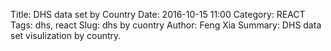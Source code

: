 Title: DHS data set by Country
Date: 2016-10-15 11:00
Category: REACT
Tags: dhs, react
Slug: dhs by cuontry
Author: Feng Xia
Summary: DHS data set visulization by country.

<div id="dhs"></div>

<script type="text/babel">

var randomId = function(){
    return "DHS"+(Math.random()*1e32).toString(12);
};

var CountryAlphabeticList = React.createClass({
    render: function(){
        var letter = this.props.letter;
        var setCountry = this.props.setCountry;
        var fields = this.props.countries.map(function(c){
            if (c.CountryName.startsWith(letter)){
                return (
                    <li key={c.DHS_CountryCode}>
                    <button className="btn btn-default"
                        onClick={setCountry.bind(null,c.DHS_CountryCode)}
                    >{c.CountryName}
                    </button>
                    </li>
                );
            }
        });

        return (
            <div>
                <h3>{this.props.letter}</h3>
                <ul className="list-inline">
                    {fields}
                </ul>
            </div>
        );
    }
});

var CountryBox = React.createClass({
    getInitialState: function(){
        return {
            countries: [],
            index: "A",
            loading: true
        }
    },
    componentWillMount: function(){
        var that = this;
        var apiUrl= "http://api.dhsprogram.com/rest/dhs/countries?returnFields=CountryName,DHS_CountryCode&f=json";

        // Get data
        j$.ajax({
            url: apiUrl,
            dataType: "json",
            method: "GET",
            success: function(resp){
                if ((typeof resp != "undefined") && resp){
                    that.setState({
                        countries: resp.Data,
                        loading: false
                    });
                }
            } // end of success
        });
    },
    setIndex: function(letter){
        this.setState({
            index: letter
        });
    },
    render: function(){
        var alphabet = "abcdefghijklmnopqrstuvwxyz".toUpperCase().split("");
        var current = this.state.index;
        var setIndex = this.setIndex;
        var index = alphabet.map(function(letter){
            var highlight = current==letter?"flabel myhighlight":"flabel";
            return (
                <li key={letter} onClick={setIndex.bind(null,letter)}>
                    <a className={highlight}>{letter}</a>
                </li>
            );
        });
        return (
            <div className="page-header">
                {this.state.loading?
                    <i className="fa fa-spinner">Loading</i>
                : null}
                <ul className="list-inline">
                    {index}
                </ul>
                <CountryAlphabeticList
                    letter={this.state.index}
                    countries={this.state.countries}
                    setCountry={this.props.setCountry} />
            </div>
        );
    }
});

var RootBox = React.createClass({
    getInitialState: function(){
        return {
            countryCode: null,
            graphs: [{
                title: "Age-specific fertility rate for the three years preceding the survey, expressed per 1,000 women",
                indicators:[
                    "FE_FRTR_W_A15",
                    "FE_FRTR_W_A20",
                    "FE_FRTR_W_A25",
                    "FE_FRTR_W_A30",
                    "FE_FRTR_W_A35",
                    "FE_FRTR_W_A40",
                    "FE_FRTR_W_A45",
                ],
                type: "Bar"
            }]
        }
    },
    setCountry: function(code){
        this.setState({
            countryCode: code
        });
    },
    render: function(){
        var countryCode = this.state.countryCode;
        var graphs = this.state.graphs.map(function(g){
            var id = randomId();
            return (
                <D3GraphContainer
                    key={id}
                    countryCode={countryCode}
                    {...g}
                />
            );
        });
        return (
            <div>
                <CountryBox setCountry={this.setCountry} />
                {graphs}
            </div>
        );
    }
});

var D3GraphContainer = React.createClass({
    getInitialState: function(){
        return {
            countryCode: "",
            data: [],
            loading: false
        }
    },
    getData:function(countryCode, indicators){
        // Protect from loading multiple times
        // and only when country code has changed
        if (this.state.loading && _.isEqual(countryCode,"")){
            return null;
        }

        // Set up URL
        var that = this;
        var baseUrl = "http://api.dhsprogram.com/rest/dhs/v4/data?";
        var queries = {
            "countryIds": countryCode,
            "indicatorIds": indicators.join(",")
        };
        var tmp = [];
        for (var key in queries){
            var val = queries[key];
            if (val && (val.length > 0)){
                tmp.push(key + "=" + val);
            }
        }
        var apiUrl = baseUrl+tmp.join("&");

        // Get data
        j$.ajax({
            url: apiUrl,
            dataType: "json",
            method: "GET",
            success: function(resp){
                if ((typeof resp != "undefined") && resp){
                    that.setState({
                        data: resp.Data,
                        countryCode: countryCode,
                        loading: false
                    });
                }
            } // end of success
        });
    },
    componentWillMount: function(){
        this.debounceGetData = _.debounce(function(countryCode, indicators){
            this.getData(countryCode, indicators);
        }, 1000);

        // container id
        this.containerId = randomId();
    },
    render: function(){
        // Update data if country code has changed
        if (this.props.countryCode && !_.isEqual(this.state.countryCode, this.props.countryCode)){
            this.debounceGetData(this.props.countryCode, this.props.indicators);
        }
        return (
            <div>
                <h3>{this.props.countryCode}</h3>
                <D3GraphBar containerId={this.containerId}
                    data={this.state.data}
                    title={this.props.title} />
            </div>
        );
    }
});

var D3GraphBar = React.createClass({
    getInitialState: function(){
        return {
            prevData: []
        }
    },
    cleanData:function(data){
        var tmp = data.slice(); // make a copy
        for (var i = 0; i<data.length; i++){
            tmp[i].SurveyYear = ""+tmp[i].SurveyYear;
        }
        return tmp;
    },
    makeViz: function(data){
        this.viz = d3plus.viz().container("#"+this.props.containerId)
            .data(this.cleanData(data))
            .type("bar")
            .id("Indicator")
            .color("Indicator")
            .text("Indicator")
            .y("Value")
            .x("SurveyYear")
            .draw();
    },
    componentDidMount: function(){
        // Initialize graph
        this.makeViz(this.props.data);

        // Set up data updater
        var that = this;
        this.debounceUpdate = _.debounce(function(data){
            that.viz.data(this.cleanData(data));
            that.viz.draw();

            // Save data
            that.setState({
                prevData: data
            });
        }, 500);
    },
    render: function(){
        // Update graph only when data has changed
        if (this.viz && !_.isEqual(this.state.prevData, this.props.data)){
            this.debounceUpdate(this.props.data);
        }
        return (
            <figure id={this.props.containerId} style={{minHeight:"500px"}}>
                <figcaption>{this.props.title}</figcaption>
            </figure>
        );
    }
});



ReactDOM.render(
    <RootBox />,
    document.getElementById("dhs")
);
</script>
